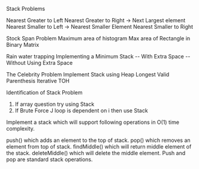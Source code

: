 Stack Problems

Nearest Greater to Left
Nearest Greater to Right -> Next Largest element
Nearest Smaller to Left ->  Nearest Smaller Element
Nearest Smaller to Right

Stock Span Problem
Maximum area of histogram
Max area of Rectangle in Binary Matrix

Rain water trapping
Implementing a Minimum Stack
 -- With Extra Space
 -- Without Using Extra Space

 The Celebrity Problem
Implement Stack using Heap
Longest Valid Parenthesis
Iterative TOH


Identification of Stack Problem
1. If array question try using Stack
2. If Brute Force J loop is dependent on i then use Stack


<!-- Stack Questions -->
Implement a stack which will support following operations in O(1) time complexity.


push() which adds an element to the top of stack.
pop() which removes an element from top of stack.
findMiddle() which will return middle element of the stack.
deleteMiddle() which will delete the middle element.
Push and pop are standard stack operations.
